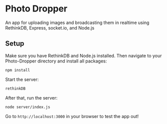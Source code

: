 # Photo Dropper
An app for uploading images and broadcasting them in realtime using RethinkDB, Express, socket.io, and Node.js

## Setup

Make sure you have RethinkDB and Node.js installed. Then navigate to your Photo-Dropper directory and install all packages:

```
npm install
```
Start the server:

```
rethinkDB
```

After that, run the server:

```
node server/index.js
```

Go to `http://localhost:3000` in your browser to test the app out!

